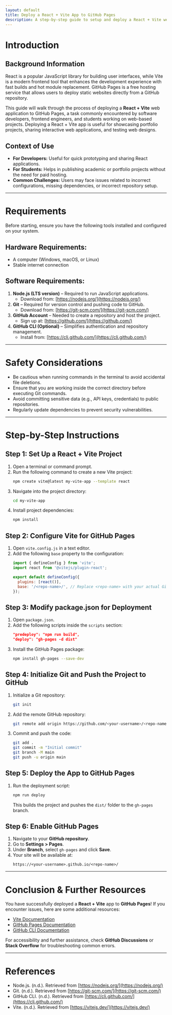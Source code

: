 ```yaml
---
layout: default
title: Deploy a React + Vite App to GitHub Pages
description: A step-by-step guide to setup and deploy a React + Vite web application to GitHub Pages.
---
```


# **Introduction**
## **Background Information**
React is a popular JavaScript library for building user interfaces, while Vite is a modern frontend tool that enhances the development experience with fast builds and hot module replacement. GitHub Pages is a free hosting service that allows users to deploy static websites directly from a GitHub repository.

This guide will walk through the process of deploying a **React + Vite** web application to GitHub Pages, a task commonly encountered by software developers, frontend engineers, and students working on web-based projects. Deploying a React + Vite app is useful for showcasing portfolio projects, sharing interactive web applications, and testing web designs.

## **Context of Use**
- **For Developers:** Useful for quick prototyping and sharing React applications.
- **For Students:** Helps in publishing academic or portfolio projects without the need for paid hosting.
- **Common Challenges:** Users may face issues related to incorrect configurations, missing dependencies, or incorrect repository setup.

---
# **Requirements**
Before starting, ensure you have the following tools installed and configured on your system.

## **Hardware Requirements:**
- A computer (Windows, macOS, or Linux)
- Stable internet connection

## **Software Requirements:**
1. **Node.js (LTS version)** – Required to run JavaScript applications.
   - Download from: [https://nodejs.org/](https://nodejs.org/)
2. **Git** – Required for version control and pushing code to GitHub.
   - Download from: [https://git-scm.com/](https://git-scm.com/)
3. **GitHub Account** – Needed to create a repository and host the project.
   - Sign up at: [https://github.com/](https://github.com/)
4. **GitHub CLI (Optional)** – Simplifies authentication and repository management.
   - Install from: [https://cli.github.com/](https://cli.github.com/)

---
# **Safety Considerations**
- Be cautious when running commands in the terminal to avoid accidental file deletions.
- Ensure that you are working inside the correct directory before executing Git commands.
- Avoid committing sensitive data (e.g., API keys, credentials) to public repositories.
- Regularly update dependencies to prevent security vulnerabilities.

---
# **Step-by-Step Instructions**

## **Step 1: Set Up a React + Vite Project**
1. Open a terminal or command prompt.
2. Run the following command to create a new Vite project:
   ```sh
   npm create vite@latest my-vite-app --template react
   ```
3. Navigate into the project directory:
   ```sh
   cd my-vite-app
   ```
4. Install project dependencies:
   ```sh
   npm install
   ```

## **Step 2: Configure Vite for GitHub Pages**
1. Open `vite.config.js` in a text editor.
2. Add the following `base` property to the configuration:
   ```js
   import { defineConfig } from 'vite';
   import react from '@vitejs/plugin-react';

   export default defineConfig({
     plugins: [react()],
     base: '/<repo-name>/', // Replace <repo-name> with your actual GitHub repository name
   });
   ```

## **Step 3: Modify package.json for Deployment**
1. Open `package.json`.
2. Add the following scripts inside the `scripts` section:
   ```json
   "predeploy": "npm run build",
   "deploy": "gh-pages -d dist"
   ```
3. Install the GitHub Pages package:
   ```sh
   npm install gh-pages --save-dev
   ```

## **Step 4: Initialize Git and Push the Project to GitHub**
1. Initialize a Git repository:
   ```sh
   git init
   ```
2. Add the remote GitHub repository:
   ```sh
   git remote add origin https://github.com/<your-username>/<repo-name>.git
   ```
3. Commit and push the code:
   ```sh
   git add .
   git commit -m "Initial commit"
   git branch -M main
   git push -u origin main
   ```

## **Step 5: Deploy the App to GitHub Pages**
1. Run the deployment script:
   ```sh
   npm run deploy
   ```
   This builds the project and pushes the `dist/` folder to the `gh-pages` branch.

## **Step 6: Enable GitHub Pages**
1. Navigate to your **GitHub repository**.
2. Go to **Settings > Pages**.
3. Under **Branch**, select `gh-pages` and click **Save**.
4. Your site will be available at:
   ```
   https://<your-username>.github.io/<repo-name>/
   ```

---
# **Conclusion & Further Resources**
You have successfully deployed a **React + Vite** app to **GitHub Pages**! If you encounter issues, here are some additional resources:
- [Vite Documentation](https://vitejs.dev/guide/)
- [GitHub Pages Documentation](https://pages.github.com/)
- [GitHub CLI Documentation](https://cli.github.com/)

For accessibility and further assistance, check **GitHub Discussions** or **Stack Overflow** for troubleshooting common errors.

---
# **References**
- Node.js. (n.d.). Retrieved from [https://nodejs.org/](https://nodejs.org/)
- Git. (n.d.). Retrieved from [https://git-scm.com/](https://git-scm.com/)
- GitHub CLI. (n.d.). Retrieved from [https://cli.github.com/](https://cli.github.com/)
- Vite. (n.d.). Retrieved from [https://vitejs.dev/](https://vitejs.dev/)

